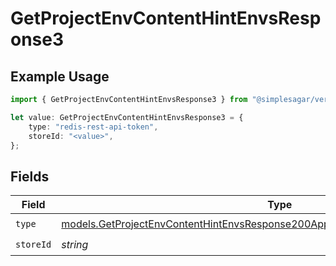 # GetProjectEnvContentHintEnvsResponse3

## Example Usage

```typescript
import { GetProjectEnvContentHintEnvsResponse3 } from "@simplesagar/vercel/models/getprojectenvop.js";

let value: GetProjectEnvContentHintEnvsResponse3 = {
    type: "redis-rest-api-token",
    storeId: "<value>",
};
```

## Fields

| Field                                                                                                                                                                    | Type                                                                                                                                                                     | Required                                                                                                                                                                 | Description                                                                                                                                                              |
| ------------------------------------------------------------------------------------------------------------------------------------------------------------------------ | ------------------------------------------------------------------------------------------------------------------------------------------------------------------------ | ------------------------------------------------------------------------------------------------------------------------------------------------------------------------ | ------------------------------------------------------------------------------------------------------------------------------------------------------------------------ |
| `type`                                                                                                                                                                   | [models.GetProjectEnvContentHintEnvsResponse200ApplicationJSONResponseBody33Type](../models/getprojectenvcontenthintenvsresponse200applicationjsonresponsebody33type.md) | :heavy_check_mark:                                                                                                                                                       | N/A                                                                                                                                                                      |
| `storeId`                                                                                                                                                                | *string*                                                                                                                                                                 | :heavy_check_mark:                                                                                                                                                       | N/A                                                                                                                                                                      |